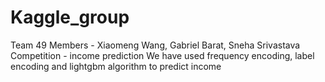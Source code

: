 # Kaggle_group
Team 49
Members - 
Xiaomeng Wang,
Gabriel Barat,
Sneha Srivastava
Competition - income prediction
We have used frequency encoding, label encoding and lightgbm algorithm to predict income
